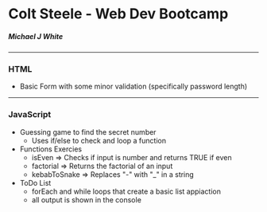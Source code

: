 # Colt Steele - Web Dev Bootcamp
##### Michael J White

---

### HTML
- Basic Form with some minor validation (specifically password length)

---

### JavaScript
- Guessing game to find the secret number
    - Uses if/else to check and loop a function 
- Functions Exercies
    - isEven => Checks if input is number and returns TRUE if even
    - factorial => Returns the factorial of an input
    - kebabToSnake => Replaces "-" with "_" in a string
- ToDo List
    - forEach and while loops that create a basic list appiaction
    - all output is shown in the console